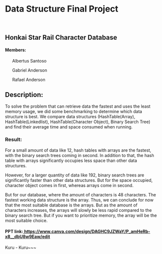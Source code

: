 <h1>Data Structure Final Project</h1>
<br>
<h2>Honkai Star Rail Character Database</h2>
<h4>Members:</h4>
  <ul>Albertus Santoso</ul>
  <ul>Gabriel Anderson</ul>
  <ul>Rafael Anderson</ul>
<h2>Description:</h2>
<p>To solve the problem that can retrieve data the fastest and uses the least memory usage, we did some benchmarking to determine which data structure is best. We compare data structures (HashTable(Array), HashTable(Linkedlist), HashTable(Character Object), Binary Search Tree) and find their average time and space consumed when running.</p>

<h3>Result:</h3>
<p>For a small amount of data like 12, hash tables with arrays are the fastest, with the binary search trees coming in second. In addition to that, the hash table with arrays significantly occupies less space than other data structures.

However, for a larger quantity of data like 192, binary search trees are significantly faster than other data structures. But for the space occupied, character object comes in first, whereas arrays come in second.

But for our database, where the amount of characters is 48 characters. The fastest working data structure is the array. Thus, we can conclude for now that the most suitable database is the arrays. But as the amount of characters increases, the arrays will slowly be less rapid compared to the binary search tree.  But if you want to prioritize memory, the array will be the most suitable choice.

</p>
<h4>PPT link:<a href="https://www.canva.com/design/DAGHC9JZWaY/P_amHeRb-x8__dbU8w9Eaw/edit
"> https://www.canva.com/design/DAGHC9JZWaY/P_amHeRb-x8__dbU8w9Eaw/edit
</a></h4>

Kuru - Kuru~~~
